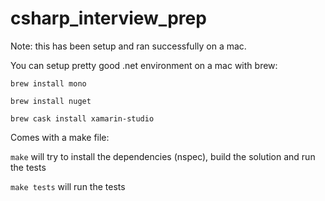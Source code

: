 # csharp_interview_prep

Note: this has been setup and ran successfully on a mac.

You can setup pretty good .net environment on a mac with brew:

`brew install mono`

`brew install nuget`

`brew cask install xamarin-studio`

Comes with a make file:

`make` will try to install the dependencies (nspec), build the solution and run the tests

`make tests` will run the tests

